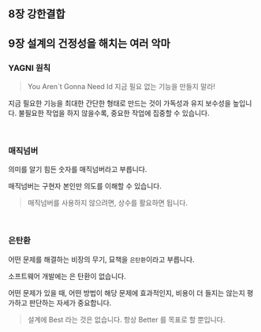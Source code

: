 ## 8장 강한결합

## 9장 설계의 건정성을 해치는 여러 악마

### YAGNI 원칙

> You Aren`t Gonna Need Id 지금 필요 없는 기능을 만들지 말라!

지금 필요한 기능을 최대한 간단한 형태로 만드는 것이 가독성과 유지 보수성을 높입니다. 불필요한 작업을 하지 않을수록, 중요한 작업에 집중할 수 있습니다.

<br>

### 매직넘버

의미를 알기 힘든 숫자를 매직넘버라고 부릅니다.

매직넘버는 구현자 본인만 의도를 이해할 수 있습니다.

> 매직넘버를 사용하지 않으려면, 상수를 활요하면 됩니다.

<br>

### 은탄환

어떤 문제를 해결하는 비장의 무기, 묘책을 `은탄환`이라고 부릅니다.

소프트웨어 개발에는 은 탄환이 없습니다.

어떤 문제가 있을 때, 어떤 방법이 해당 문제에 효과적인지, 비용이 더 들지는 않는지 평가하고 판단하는 자세가 중요합니다.

> 설계에 Best 라는 것은 없습니다. 항상 Better 를 목표로 할 뿐입니다.
